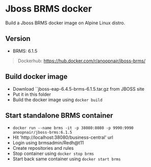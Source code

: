 # Jboss BRMS docker
Build a Jboss BRMS docker image on Alpine Linux distro.

## Version
- BRMS: 6.1.5

>Dockerhub: https://hub.docker.com/r/anoopnair/jboss-brms/

## Build docker image
- Download ``jboss-eap-6.4.5-brms-6.1.5.tar.gz from JBOSS site
- Put it in this folder
- Build the docker image using ``docker build``


## Start standalone BRMS container
- ``docker run --name brms -it -p 38080:8080 -p 9990:9990 anoopnair/jboss-brms:6.1.5``
- Hit 'http://localhost:38080/business-central' url
- Login using brmsadmin/Redh@t11
- Create repositories and rules
- Stop container using ``docker stop brms``
- Start back same container using ``docker start brms``